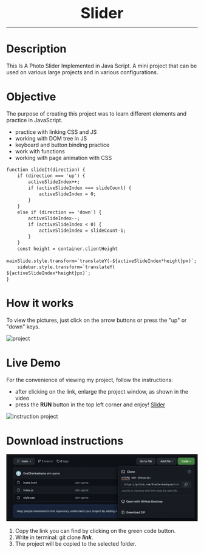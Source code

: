 <h1 style="text-align : center; font-size:40px; line-height: 20px">Slider</h1>
<hr>

# Description

This Is A Photo Slider Implemented in Java Script. A mini project that can be used on various large projects and in various configurations.

# Objective
The purpose of creating this project was to learn different elements and practice in JavaScript.

+ practice with linking CSS and JS
+ working with DOM tree in JS
+ keyboard and button binding practice
+ work with functions
+ working with page animation with CSS
```JS
function slideIt(direction) {
    if (direction === 'up') {
        activeSlideIndex++;
        if (activeSlideIndex === slideCount) {
            activeSlideIndex = 0;
        }
    }
    else if (direction == 'down') {
        activeSlideIndex--;
        if (activeSlideIndex < 0) {
            activeSlideIndex = slideCount-1;
        }
    }
    const height = container.clientHeight
    mainSlide.style.transform=`translateY(-${activeSlideIndex*height}px)`;
    sidebar.style.transform=`translateY( ${activeSlideIndex*height}px)`;
}
```
# How it works

To view the pictures, just click on the arrow buttons or press the "up" or "down" keys.

![project](https://media3.giphy.com/media/FqxSLEbRQvwnvo8Bnw/giphy.gif?cid=790b76114a4f475b4c038a605015ef1b8541735b056184c7&rid=giphy.gif&ct=g)

# Live Demo

For the convenience of viewing my project, follow the instructions:

+ after clicking on the link, enlarge the project window, as shown in the video
+ press the __RUN__ button in the top left corner and enjoy!  [Slider](https://jsfiddle.net/5yz96xjo/)

![instruction project](https://media3.giphy.com/media/75MVRB9voRoZukckhs/giphy.gif?cid=790b761180a6985d367f58ca0f23e46277f3e3e2eac76453&rid=giphy.gif&ct=g)

# Download instructions
![photo-instruction](./readme/img4.png)
1. Copy the link you can find by clicking on the green code button.
2. Write in terminal: git clone ___link___.
3. The project will be copied to the selected folder.